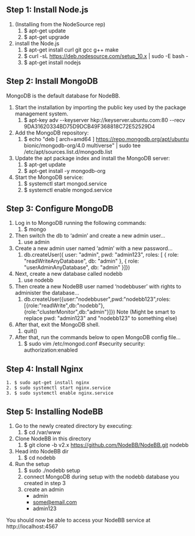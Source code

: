 ## Step 1: Install Node.js ##

1. (Installing from the NodeSource rep)
	1. $ apt-get update
	2. $ apt-get upgrade
2. install the Node.js
	1. $ apt-get install curl git gcc g++ make
	2. $ curl -sL https://deb.nodesource.com/setup_10.x | sudo -E bash -
	3. $ apt-get install nodejs
	
## Step 2: Install MongoDB ##

MongoDB is the default database for NodeBB. 
1. Start the installation by importing the public key used by the package management system.
	1. $ apt-key adv --keyserver hkp://keyserver.ubuntu.com:80 --recv 9DA31620334BD75D9DCB49F368818C72E52529D4
2. Add the MongoDB repository:
	1. $ echo "deb [ arch=amd64 ] https://repo.mongodb.org/apt/ubuntu bionic/mongodb-org/4.0 multiverse" | sudo tee /etc/apt/sources.list.d/mongodb.list
3. Update the apt package index and install the MongoDB server:
	1. $ apt-get update
	2. $ apt-get install -y mongodb-org
4. Start the MongoDB service:
	1. $ systemctl start mongod.service
	2. $ systemctl enable mongod.service

## Step 3: Configure MongoDB ##

1. Log in to MongoDB running the following commands:
	1. $ mongo
2. Then switch the db to ‘admin’ and create a new admin user…
	1. use admin
3. Create a new admin user named ‘admin’ with a new password…
	1. db.createUser({ user: "admin", pwd: "admin123", roles: [ { role: "readWriteAnyDatabase", db: "admin" }, { role: "userAdminAnyDatabase", db: "admin" }]})
4. Next, create a new database called nodebb
	1. use nodebb
5. Then create a new NodeBB user named ‘nodebbuser’ with rights to administer the database…
	1. db.createUser({user:"nodebbuser",pwd:"nodebb123",roles:[{role:"readWrite",db:"nodebb"},{role:"clusterMonitor",db:"admin"}]})
Note (Might be smart to replace pwd: "admin123" and "nodebb123"  to something else)
6. After that, exit the MongoDB shell.
	1. quit()
7. After that, run the commands below to open MongoDB config file…
	1. $ sudo vim /etc/mongod.conf
	#security
	security:
	authorization:enabled

## Step 4: Install Nginx ##
	1. $ sudo apt-get install nginx
	2. $ sudo systemctl start nginx.service
	3. $ sudo systemctl enable nginx.service

## Step 5: Installing NodeBB ##
1. Go to the newly created directory by executing:
	1. $ cd /var/www
2. Clone NodeBB in this directory 
	1. $ git clone -b v2.x https://github.com/NodeBB/NodeBB.git nodebb
3. Head into NodeBB dir
	1. $ cd nodebb
4. Run the setup
	1. $ sudo ./nodebb setup
	2. connect MongoDB during setup with the nodebb database you created in step 3
	3. create an admin
		- admin
		- <some@email.com>
		- admin123

You should now be able to access your NodeBB service at http://localhost:4567
